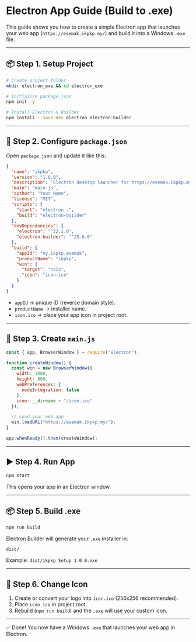 # Electron App Guide (Build to .exe)

This guide shows you how to create a simple Electron app that launches your web app (`https://esemak.ikpkp.my/`) and build it into a Windows `.exe` file.

---

## 📦 Step 1. Setup Project

```bash
# Create project folder
mkdir electron_exe && cd electron_exe

# Initialize package.json
npm init -y

# Install Electron & Builder
npm install --save-dev electron electron-builder
```

---

## 📄 Step 2. Configure `package.json`

Open `package.json` and update it like this:

```json
{
  "name": "ikpkp",
  "version": "1.0.0",
  "description": "Electron desktop launcher for https://esemak.ikpkp.my/",
  "main": "main.js",
  "author": "Your Name",
  "license": "MIT",
  "scripts": {
    "start": "electron .",
    "build": "electron-builder"
  },
  "devDependencies": {
    "electron": "^32.1.0",
    "electron-builder": "^25.0.0"
  },
  "build": {
    "appId": "my.ikpkp.esemak",
    "productName": "ikpkp",
    "win": {
      "target": "nsis",
      "icon": "icon.ico"
    }
  }
}
```

- `appId` → unique ID (reverse domain style).
- `productName` → installer name.
- `icon.ico` → place your app icon in project root.

---

## 📝 Step 3. Create `main.js`

```js
const { app, BrowserWindow } = require("electron");

function createWindow() {
  const win = new BrowserWindow({
    width: 1000,
    height: 800,
    webPreferences: {
      nodeIntegration: false
    },
    icon: __dirname + "/icon.ico"
  });

  // Load your web app
  win.loadURL("https://esemak.ikpkp.my/");
}

app.whenReady().then(createWindow);
```

---

## ▶️ Step 4. Run App

```bash
npm start
```

This opens your app in an Electron window.

---

## 📦 Step 5. Build .exe

```bash
npm run build
```

Electron Builder will generate your `.exe` installer in:

```
dist/
```

Example: `dist/ikpkp Setup 1.0.0.exe`

---

## 🎨 Step 6. Change Icon

1. Create or convert your logo into `icon.ico` (256x256 recommended).
2. Place `icon.ico` in project root.
3. Rebuild (`npm run build`) and the `.exe` will use your custom icon.

---

✅ Done! You now have a Windows `.exe` that launches your web app in Electron.
